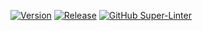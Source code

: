 [![Version](https://img.shields.io/github/v/tag/Ranoth/Portfolio-Svelte)](https://github.com/Ranoth/Portfolio-Svelte/tags)
[![Release](https://img.shields.io/github/v/release/Ranoth/Portfolio-Svelte)](https://github.com/Ranoth/Portfolio-Svelte/releases)
[![GitHub Super-Linter](https://github.com/Ranoth/Portfolio-Svelte/workflows/Lint%20Code%20Base/badge.svg)](https://github.com/marketplace/actions/super-linter)
